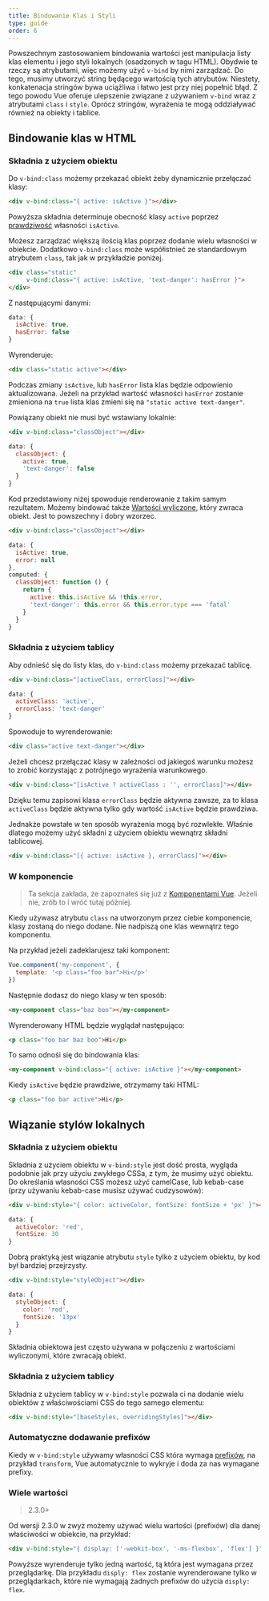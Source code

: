 ```yaml
---
title: Bindowanie Klas i Styli
type: guide
order: 6
---
```


Powszechnym zastosowaniem bindowania wartości jest manipulacja listy klas elementu i jego styli lokalnych (osadzonych w tagu HTML). Obydwie te rzeczy są atrybutami, więc możemy użyć `v-bind` by nimi zarządzać. Do tego, musimy utworzyć string będącego wartością tych atrybutów. Niestety, konkatenacja stringów bywa uciążliwa i łatwo jest przy niej popełnić błąd. Z tego powodu Vue oferuje ulepszenie związane z używaniem `v-bind` wraz z atrybutami `class` i `style`. Oprócz stringów, wyrażenia te mogą oddziaływać również na obiekty i tablice.

## Bindowanie klas w HTML

### Składnia z użyciem obiektu

Do `v-bind:class` możemy przekazać obiekt żeby dynamicznie przełączać klasy:

``` html
<div v-bind:class="{ active: isActive }"></div>
```

Powyższa składnia determinuje obecność klasy `active` poprzez [prawdziwość](https://developer.mozilla.org/en-US/docs/Glossary/Truthy) własności `isActive`.

Możesz zarządzać większą ilością klas poprzez dodanie wielu własności w obiekcie. Dodatkowo `v-bind:class` może współistnieć ze standardowym atrybutem `class`, tak jak w przykładzie poniżej.

``` html
<div class="static"
     v-bind:class="{ active: isActive, 'text-danger': hasError }">
</div>
```

Z następującymi danymi:

``` js
data: {
  isActive: true,
  hasError: false
}
```

Wyrenderuje:

``` html
<div class="static active"></div>
```

Podczas zmiany `isActive`, lub `hasError` lista klas będzie odpowienio aktualizowana. Jeżeli na przykład wartość własności `hasError` zostanie zmieniona na `true` lista klas zmieni się na `"static active text-danger"`.

Powiązany obiekt nie musi być wstawiany lokalnie:

``` html
<div v-bind:class="classObject"></div>
```
``` js
data: {
  classObject: {
    active: true,
    'text-danger': false
  }
}
```

Kod przedstawiony niżej spowoduje renderowanie z takim samym rezultatem. Możemy bindować także [Wartości wyliczone](computed.html), który zwraca obiekt. Jest to powszechny i dobry wzorzec.

``` html
<div v-bind:class="classObject"></div>
```
``` js
data: {
  isActive: true,
  error: null
},
computed: {
  classObject: function () {
    return {
      active: this.isActive && !this.error,
      'text-danger': this.error && this.error.type === 'fatal'
    }
  }
}
```

### Składnia z użyciem tablicy

Aby odnieść się do listy klas, do `v-bind:class` możemy przekazać tablicę.

``` html
<div v-bind:class="[activeClass, errorClass]"></div>
```
``` js
data: {
  activeClass: 'active',
  errorClass: 'text-danger'
}
```

Spowoduje to wyrenderowanie:

``` html
<div class="active text-danger"></div>
```

Jeżeli chcesz przełączać klasy w zależności od jakiegoś warunku możesz to zrobić korzystając z potrójnego wyrażenia warunkowego.

``` html
<div v-bind:class="[isActive ? activeClass : '', errorClass]"></div>
```

Dzięku temu zapisowi klasa `errorClass` będzie aktywna zawsze, za to klasa `activeClass` będzie aktywna tylko gdy wartość `isActive` będzie prawdziwa.

Jednakże powstałe w ten sposób wyrażenia mogą być rozwlekłe. Właśnie dlatego możemy użyć składni z użyciem obiektu wewnątrz składni tablicowej.

``` html
<div v-bind:class="[{ active: isActive }, errorClass]"></div>
```

### W komponencie

> Ta sekcja zakłada, że zapoznałeś się już z [Komponentami Vue](components.html). Jeżeli nie, zrób to i wróć tutaj póżniej.

Kiedy używasz atrybutu `class` na utworzonym przez ciebie komponencie, klasy zostaną do niego dodane. Nie nadpiszą one klas wewnątrz tego komponentu.

Na przykład jeżeli zadeklarujesz taki komponent:

``` js
Vue.component('my-component', {
  template: '<p class="foo bar">Hi</p>'
})
```

Następnie dodasz do niego klasy w ten sposób:

``` html
<my-component class="baz boo"></my-component>
```

Wyrenderowany HTML będzie wyglądał następująco:

``` html
<p class="foo bar baz boo">Hi</p>
```

To samo odnośi się do bindowania klas:

``` html
<my-component v-bind:class="{ active: isActive }"></my-component>
```

Kiedy `isActive` będzie prawdziwe, otrzymamy taki HTML:

``` html
<p class="foo bar active">Hi</p>
```

## Wiązanie stylów lokalnych

### Składnia z użyciem obiektu

Składnia z użyciem obiektu w `v-bind:style` jest dość prosta, wygląda podobnie jak przy użyciu zwykłego CSSa, z tym, że musimy użyć obiektu. Do określania własności CSS możesz użyć camelCase, lub kebab-case (przy używaniu kebab-case musisz używać cudzysowów):

``` html
<div v-bind:style="{ color: activeColor, fontSize: fontSize + 'px' }"></div>
```
``` js
data: {
  activeColor: 'red',
  fontSize: 30
}
```

Dobrą praktyką jest wiązanie atrybutu `style` tylko z użyciem obiektu, by kod był bardziej przejrzysty.

``` html
<div v-bind:style="styleObject"></div>
```
``` js
data: {
  styleObject: {
    color: 'red',
    fontSize: '13px'
  }
}
```

Składnia obiektowa jest często używana w połączeniu z wartościami wyliczonymi, które zwracają obiekt.

### Składnia z użyciem tablicy

Składnia z użyciem tablicy w `v-bind:style` pozwala ci na dodanie wielu obiektów z właściwościami CSS do tego samego elementu:

``` html
<div v-bind:style="[baseStyles, overridingStyles]"></div>
```

### Automatyczne dodawanie prefixów

Kiedy w `v-bind:style` używamy własności CSS która wymaga [prefixów](https://developer.mozilla.org/en-US/docs/Glossary/Vendor_Prefix), na przykład `transform`, Vue automatycznie to wykryje i doda za nas wymagane prefixy.


### Wiele wartości

> 2.3.0+

Od wersji 2.3.0 w zwyż możemy używać wielu wartości (prefixów) dla danej właściwości w obiekcie, na przykład:

``` html
<div v-bind:style="{ display: ['-webkit-box', '-ms-flexbox', 'flex'] }"></div>
```

Powyższe wyrenderuje tylko jedną wartość, tą która jest wymagana przez przeglądarkę. Dla przykładu `disply: flex` zostanie wyrenderowane tylko w przeglądarkach, które nie wymagają żadnych prefixów do użycia `disply: flex`.
